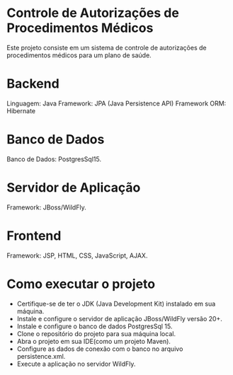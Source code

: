 # Controle de Autorizações de Procedimentos Médicos
Este projeto consiste em um sistema de controle de autorizações de procedimentos médicos para um plano de saúde.

# Backend
Linguagem: Java
Framework: JPA (Java Persistence API)
Framework ORM: Hibernate

# Banco de Dados
Banco de Dados: PostgresSql15.

# Servidor de Aplicação
Framework: JBoss/WildFly.

# Frontend
Framework: JSP, HTML, CSS, JavaScript, AJAX.

# Como executar o projeto
- Certifique-se de ter o JDK (Java Development Kit) instalado em sua máquina.
- Instale e configure o servidor de aplicação JBoss/WildFly versão 20+.
- Instale e configure o banco de dados PostgresSql 15.
- Clone o repositório do projeto para sua máquina local.
- Abra o projeto em sua IDE(como um projeto Maven).
- Configure as dados de conexão com o banco no arquivo persistence.xml.
- Execute a aplicação no servidor WildFly.

